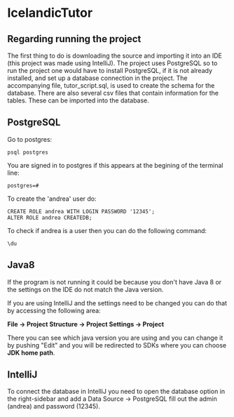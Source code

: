 # IcelandicTutor


## Regarding running the project

The first thing to do is downloading the source and importing it into an IDE 
(this project was made using IntelliJ). The project uses PostgreSQL so to run
the project one would have to install PostgreSQL, if it is not already installed,
and set up a database connection in the project. The accompanying file,
tutor_script.sql, is used to create the schema for the database. There are also
several csv files that contain information for the tables. These can be imported
into the database. 
 
## PostgreSQL


Go to postgres:

<pre><code>psql postgres
</code></pre>


You are signed in to postgres if this appears at the begining of the terminal line:


<pre><code>postgres=#
</code></pre>


To create the 'andrea' user do:


<pre><code>CREATE ROLE andrea WITH LOGIN PASSWORD '12345';
ALTER ROLE andrea CREATEDB;
</code></pre>

To check if andrea is a user then you can do the following command:

<pre><code>\du
</code></pre>

## Java8

If the program is not running it could be because you don't have Java 8 or the
settings on the IDE do not match the Java version.

If you are using IntelliJ and the settings need to be changed you can do that by
accessing the following area:

**File -> Project Structure -> Project Settings -> Project**

There you can see which java version you are using and you can change it by pushing
"Edit" and you will be redirected to SDKs where you can choose **JDK home path**.


## IntelliJ

To connect the database in IntelliJ you need to open the database option in the
right-sidebar and add a Data Source -> PostgreSQL fill out the admin (andrea) and
password (12345).



